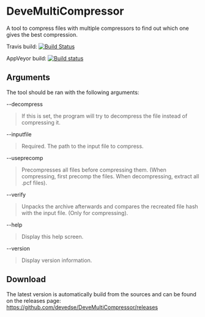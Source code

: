 # DeveMultiCompressor
A tool to compress files with multiple compressors to find out which one gives the best compression.

Travis build:
[![Build Status](https://travis-ci.org/devedse/DeveMultiCompressor.svg?branch=master)](https://travis-ci.org/devedse/DeveMultiCompressor)

AppVeyor build:
[![Build status](https://ci.appveyor.com/api/projects/status/c40u7g3kwhol8uk7?svg=true)](https://ci.appveyor.com/project/devedse/devemulticompressor)


## Arguments

The tool should be ran with the following arguments:

--decompress
> If this is set, the program will try to decompress the file instead of compressing it.

--inputfile
> Required. The path to the input file to compress.

--useprecomp
> Precompresses all files before compressing them. (When compressing, first precomp the files. When decompressing, extract all .pcf files).

--verify
> Unpacks the archive afterwards and compares the recreated file hash with the input file. (Only for compressing).

--help
> Display this help screen.

--version
> Display version information.
	
## Download

The latest version is automatically build from the sources and can be found on the releases page:
https://github.com/devedse/DeveMultiCompressor/releases
